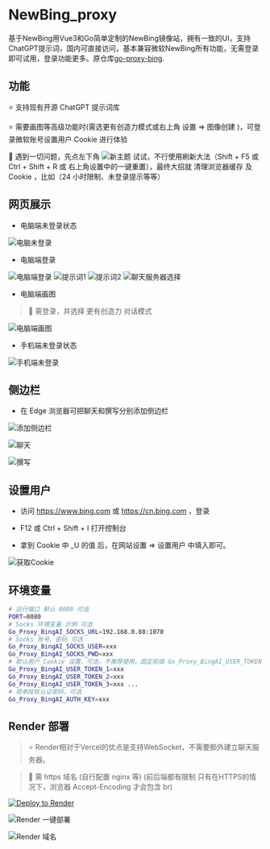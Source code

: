 # NewBing_proxy

基于NewBing用Vue3和Go简单定制的NewBing镜像站，拥有一致的UI，支持ChatGPT提示词，国内可直接访问，基本兼容微软NewBing所有功能，无需登录即可试用，登录功能更多。原仓库[go-proxy-bing](https://github.com/adams549659584/go-proxy-bingai/blob).

## 功能
⭐ 支持现有开源 ChatGPT 提示词库

⭐ 需要画图等高级功能时(需选更有创造力模式或右上角 设置 => 图像创建 )，可登录微软账号设置用户 Cookie 进行体验

📢 遇到一切问题，先点左下角 ![新主题](https://github.com/adams549659584/go-proxy-bingai/raw/master/docs/img/bing-clear.png) 试试，不行使用刷新大法（Shift + F5 或 Ctrl + Shift + R 或 右上角设置中的一键重置），最终大招就 清理浏览器缓存 及 Cookie ，比如（24 小时限制、未登录提示等等）

## 网页展示

- 电脑端未登录状态

![电脑未登录](https://github.com/adams549659584/go-proxy-bingai/raw/master/docs/img/bing-nologin.png)

- 电脑端登录

![电脑端登录](https://github.com/adams549659584/go-proxy-bingai/raw/master/docs/img/bing-login-1.png)
![提示词1](https://github.com/adams549659584/go-proxy-bingai/raw/master/docs/img/bing-prompt-1.png)
![提示词2](https://github.com/adams549659584/go-proxy-bingai/raw/master/docs/img/bing-prompt-2.png)
![聊天服务器选择](https://github.com/adams549659584/go-proxy-bingai/raw/master/docs/img/bing-sydney-service-1.png)

- 电脑端画图

> 📢 需登录，并选择 更有创造力 对话模式

![电脑端画图](https://github.com/adams549659584/go-proxy-bingai/raw/master/docs/img/bing-draw.png)

- 手机端未登录状态

![手机端未登录](https://github.com/adams549659584/go-proxy-bingai/raw/master/docs/img/bing-m-nologin.png)

## 侧边栏

- 在 Edge 浏览器可把聊天和撰写分别添加侧边栏

![添加侧边栏](https://github.com/adams549659584/go-proxy-bingai/raw/master/docs/img/sidebar-add.png)

![聊天](https://github.com/adams549659584/go-proxy-bingai/raw/master/docs/img/sidebar-chat.png)

![撰写](https://github.com/adams549659584/go-proxy-bingai/raw/master/docs/img/sidebar-compose.png)

## 设置用户

- 访问 https://www.bing.com 或 https://cn.bing.com ，登录

- F12 或 Ctrl + Shift + I 打开控制台

- 拿到 Cookie 中 _U 的值 后，在网站设置 => 设置用户 中填入即可。

![获取Cookie](https://github.com/adams549659584/go-proxy-bingai/raw/master/docs/img/bing-cookie.png)

## 环境变量

```bash
# 运行端口 默认 8080 可选
PORT=8080
# Socks 环境变量 示例 可选
Go_Proxy_BingAI_SOCKS_URL=192.168.0.88:1070
# Socks 账号、密码 可选
Go_Proxy_BingAI_SOCKS_USER=xxx
Go_Proxy_BingAI_SOCKS_PWD=xxx
# 默认用户 Cookie 设置，可选，不推荐使用，固定前缀 Go_Proxy_BingAI_USER_TOKEN 可设置多个，未登录用户将随机使用，多人共用将很快触发图形验证，并很快达到该账号的24小时限制
Go_Proxy_BingAI_USER_TOKEN_1=xxx
Go_Proxy_BingAI_USER_TOKEN_2=xxx
Go_Proxy_BingAI_USER_TOKEN_3=xxx ...
# 简单授权认证密码，可选
Go_Proxy_BingAI_AUTH_KEY=xxx
```

## Render 部署

> ⭐ Render相对于Vercel的优点是支持WebSocket，不需要额外建立聊天服务器。

> 📢 需 https 域名 (自行配置 nginx 等) (前后端都有限制 只有在HTTPS的情况下，浏览器 Accept-Encoding 才会包含 br)

[![Deploy to Render](https://render.com/images/deploy-to-render-button.svg)](https://render.com/deploy?repo=https://github.com/JERRY-SYSTEM/NewBing_proxy)

![Render 一键部署](https://github.com/adams549659584/go-proxy-bingai/raw/master/docs/img/render-1.png)

![Render 域名](https://github.com/adams549659584/go-proxy-bingai/raw/master/docs/img/render-2.png)
